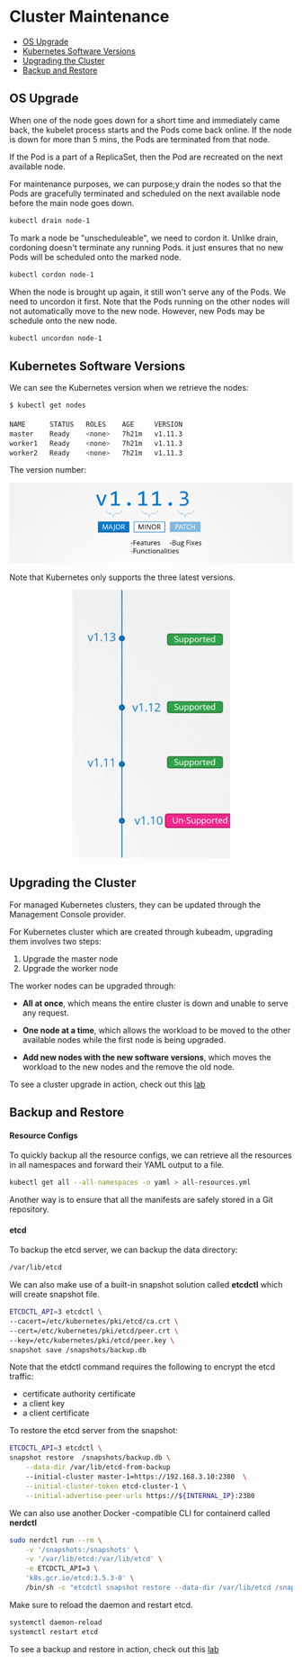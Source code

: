 
# Cluster Maintenance 


- [OS Upgrade](#os-upgrade)
- [Kubernetes Software Versions](#kubernetes-software-versions)
- [Upgrading the Cluster](#upgrading-the-cluster)
- [Backup and Restore](#backup-and-restore)


## OS Upgrade 

When one of the node goes down for a short time and immediately came back, the kubelet process starts and the Pods come back online. If the node is down for more than 5 mins, the Pods are terminated from that node. 

If the Pod is a part of a ReplicaSet, then the Pod are recreated on the next available node.

For maintenance purposes, we can purpose;y drain the nodes so that the Pods are gracefully terminated and scheduled on the next available node before the main node goes down.

```bash
kubectl drain node-1  
```

To mark a node be "unscheduleable", we need to cordon it. Unlike drain, cordoning doesn't terminate any running Pods. it just ensures that no new Pods will be scheduled onto the marked node.

```bash
kubectl cordon node-1 
```

When the node is brought up again, it still won't serve any of the Pods. We need to uncordon it first. Note that the Pods running on the other nodes will not automatically move to the new node. However, new Pods may be schedule onto the new node.

```bash
kubectl uncordon node-1 
```


## Kubernetes Software Versions

We can see the Kubernetes version when we retrieve the nodes:

```bash
$ kubectl get nodes

NAME      STATUS   ROLES    AGE     VERSION
master    Ready    <none>   7h21m   v1.11.3
worker1   Ready    <none>   7h21m   v1.11.3
worker2   Ready    <none>   7h21m   v1.11.3 
```


The version number:

![](../../Images/k8sversion.png)  


Note that Kubernetes only supports the three latest versions.

<p align=center>
<img src="../../Images/latest3supportedversions.png">
</p>





## Upgrading the Cluster

For managed Kubernetes clusters, they can be updated through the Management Console provider. 

For Kubernetes cluster which are created through kubeadm, upgrading them involves two steps:

1. Upgrade the master node
2. Upgrade the worker node

The worker nodes can be upgraded through:

- **All at once**, which means the entire cluster is down and unable to serve any request.

- **One node at a time**, which allows the workload to be moved to the other available nodes while the first node is being upgraded.

- **Add new nodes with the new software versions**, which moves the workload to the new nodes and the remove the old node.

To see a cluster upgrade in action, check out this [lab](../../Lab21_Backup_Restore_and_Upgrade_a_Kubernetes_Cluster/README.md)

## Backup and Restore

#### Resource Configs

To quickly backup all the resource configs, we can retrieve all the resources in all namespaces and forward their YAML output to a file.

```bash
kubectl get all --all-namespaces -o yaml > all-resources.yml 
```

Another way is to ensure that all the manifests are safely stored in a Git repository.

#### etcd

To backup the etcd server, we can backup the data directory:

```bash
/var/lib/etcd  
```

We can also make use of a built-in snapshot solution called **etcdctl** which will create snapshot file. 

```bash
ETCDCTL_API=3 etcdctl \
--cacert=/etc/kubernetes/pki/etcd/ca.crt \
--cert=/etc/kubernetes/pki/etcd/peer.crt \
--key=/etc/kubernetes/pki/etcd/peer.key \
snapshot save /snapshots/backup.db 
```

Note that the etdctl command requires the following to encrypt the etcd traffic:

- certificate authority certificate
- a client key
- a client certificate 

To restore the etcd server from the snapshot:

```bash
ETCDCTL_API=3 etcdctl \
snapshot restore  /snapshots/backup.db \
    --data-dir /var/lib/etcd-from-backup 
    --initial-cluster master-1=https://192.168.3.10:2380  \
    --initial-cluster-token etcd-cluster-1 \
    --initial-advertise-peer-urls https://${INTERNAL_IP}:2380
```

We can also use another Docker -compatible CLI for containerd called **nerdctl**

```bash
sudo nerdctl run --rm \
    -v '/snapshots:/snapshots' \
    -v '/var/lib/etcd:/var/lib/etcd' \
    -e ETCDCTL_API=3 \
    'k8s.gcr.io/etcd:3.5.3-0' \
    /bin/sh -c "etcdctl snapshot restore --data-dir /var/lib/etcd /snapshots/backup.db"
```

Make sure to reload the daemon and restart etcd.

```bash
systemctl daemon-reload
systemctl restart etcd 
```

To see a backup and restore in action, check out this [lab](../../Lab21_Backup_Restore_and_Upgrade_a_Kubernetes_Cluster/README.md)
